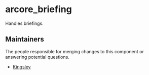 arcore_briefing
===========
Handles briefings.

## Maintainers
The people responsible for merging changes to this component or answering potential questions.
- [Kingsley](https://github.com/jameslkingsley)
